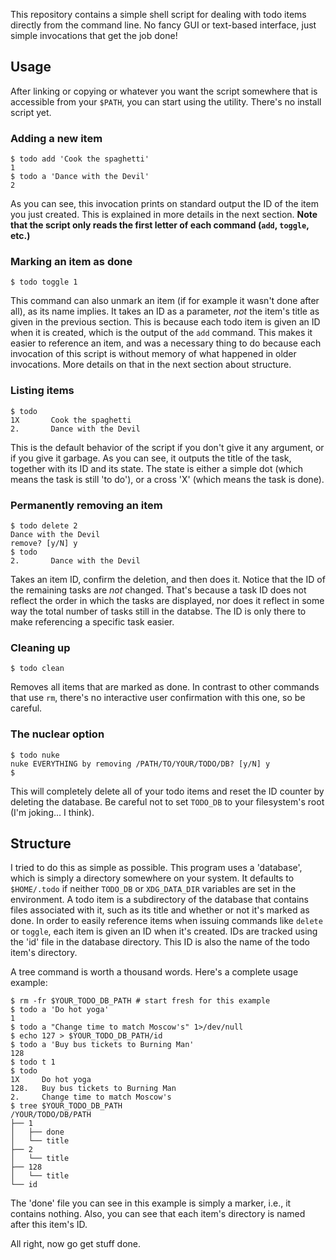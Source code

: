 This repository contains a simple shell script for dealing with todo items directly from the command line. No fancy GUI or text-based interface, just simple invocations that get the job done!

## Usage

After linking or copying or whatever you want the script somewhere that is accessible from your `$PATH`, you can start using the utility. There's no install script yet.

### Adding a new item
```
$ todo add 'Cook the spaghetti'
1
$ todo a 'Dance with the Devil'
2
```

As you can see, this invocation prints on standard output the ID of the item you just created. This is explained in more details in the next section. **Note that the script only reads the first letter of each command (`add`, `toggle`, etc.)**

### Marking an item as done
```
$ todo toggle 1
```

This command can also unmark an item (if for example it wasn't done after all), as its name implies. It takes an ID as a parameter, *not* the item's title as given in the previous section. This is because each todo item is given an ID when it is created, which is the output of the `add` command. This makes it easier to reference an item, and was a necessary thing to do because each invocation of this script is without memory of what happened in older invocations. More details on that in the next section about structure.

### Listing items
```
$ todo
1X       Cook the spaghetti
2.       Dance with the Devil
```

This is the default behavior of the script if you don't give it any argument, or if you give it garbage. As you can see, it outputs the title of the task, together with its ID and its state. The state is either a simple dot (which means the task is still 'to do'), or a cross 'X' (which means the task is done).

### Permanently removing an item
```
$ todo delete 2
Dance with the Devil
remove? [y/N] y
$ todo
2.       Dance with the Devil
```

Takes an item ID, confirm the deletion, and then does it. Notice that the ID of the remaining tasks are *not* changed. That's because a task ID does not reflect the order in which the tasks are displayed, nor does it reflect in some way the total number of tasks still in the databse. The ID is only there to make referencing a specific task easier.

### Cleaning up
```
$ todo clean
```

Removes all items that are marked as done. In contrast to other commands that use `rm`, there's no interactive user confirmation with this one, so be careful.

### The nuclear option
```
$ todo nuke
nuke EVERYTHING by removing /PATH/TO/YOUR/TODO/DB? [y/N] y
$
```

This will completely delete all of your todo items and reset the ID counter by deleting the database. Be careful not to set `TODO_DB` to your filesystem's root (I'm joking... I think).

## Structure

I tried to do this as simple as possible. This program uses a 'database', which is simply a directory somewhere on your system. It defaults to `$HOME/.todo` if neither `TODO_DB` or `XDG_DATA_DIR` variables are set in the environment. A todo item is a subdirectory of the database that contains files associated with it, such as its title and whether or not it's marked as done. In order to easily reference items when issuing commands like `delete` or `toggle`, each item is given an ID when it's created. IDs are tracked using the 'id' file in the database directory. This ID is also the name of the todo item's directory.

A tree command is worth a thousand words. Here's a complete usage example:
```
$ rm -fr $YOUR_TODO_DB_PATH # start fresh for this example
$ todo a 'Do hot yoga'
1
$ todo a "Change time to match Moscow's" 1>/dev/null
$ echo 127 > $YOUR_TODO_DB_PATH/id
$ todo a 'Buy bus tickets to Burning Man'
128
$ todo t 1
$ todo
1X     Do hot yoga
128.   Buy bus tickets to Burning Man
2.     Change time to match Moscow's
$ tree $YOUR_TODO_DB_PATH
/YOUR/TODO/DB/PATH
├── 1
│   ├── done
│   └── title
├── 2
│   └── title
├── 128
│   └── title
└── id
```

The 'done' file you can see in this example is simply a marker, i.e., it contains nothing. Also, you can see that each item's directory is named after this item's ID.

All right, now go get stuff done.
